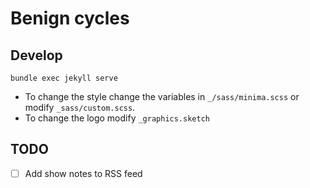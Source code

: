 # Benign cycles

## Develop

```
bundle exec jekyll serve
```

- To change the style change the variables in `_/sass/minima.scss` or modify `_sass/custom.scss`.
- To change the logo modify `_graphics.sketch`

## TODO

- [ ] Add show notes to RSS feed
